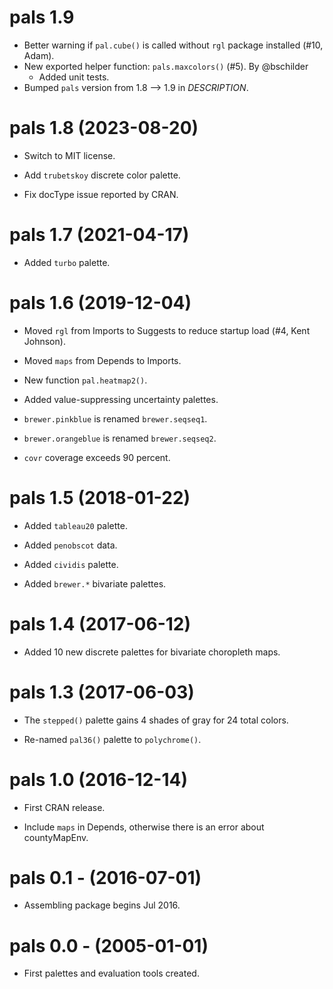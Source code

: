 # pals 1.9

* Better warning if `pal.cube()` is called without `rgl` package installed (#10, Adam).
* New exported helper function: `pals.maxcolors()` (#5). By @bschilder
  - Added unit tests.
* Bumped `pals` version from 1.8 --> 1.9 in *DESCRIPTION*.

# pals 1.8 (2023-08-20)

* Switch to MIT license.

* Add `trubetskoy` discrete color palette.

* Fix docType issue reported by CRAN.


# pals 1.7 (2021-04-17)

* Added `turbo` palette.


# pals 1.6 (2019-12-04)

* Moved `rgl` from Imports to Suggests to reduce startup load (#4, Kent Johnson).

* Moved `maps` from Depends to Imports.

* New function `pal.heatmap2()`.

* Added value-suppressing uncertainty palettes.

* `brewer.pinkblue` is renamed `brewer.seqseq1`.

* `brewer.orangeblue` is renamed `brewer.seqseq2`.

* `covr` coverage exceeds 90 percent.


# pals 1.5 (2018-01-22)

* Added `tableau20` palette.

* Added `penobscot` data.

* Added `cividis` palette.

* Added `brewer.*` bivariate palettes.


# pals 1.4 (2017-06-12)

* Added 10 new discrete palettes for bivariate choropleth maps.


# pals 1.3 (2017-06-03)

* The `stepped()` palette gains 4 shades of gray for 24 total colors.

* Re-named `pal36()` palette to `polychrome()`.


# pals 1.0 (2016-12-14)

* First CRAN release.

* Include `maps` in Depends, otherwise there is an error about countyMapEnv.


# pals 0.1 - (2016-07-01)

* Assembling package begins Jul 2016.


# pals 0.0 - (2005-01-01)

* First palettes and evaluation tools created.
